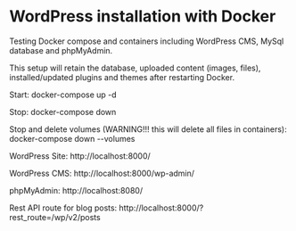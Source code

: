 # WordPress installation with Docker

Testing Docker compose and containers including WordPress CMS, MySql database and phpMyAdmin.

This setup will retain the database, uploaded content (images, files), installed/updated plugins and themes after restarting Docker.

Start:
docker-compose up -d

Stop:
docker-compose down

Stop and delete volumes (WARNING!!! this will delete all files in containers):
docker-compose down --volumes

WordPress Site:
http://localhost:8000/

WordPress CMS:
http://localhost:8000/wp-admin/

phpMyAdmin:
http://localhost:8080/

Rest API route for blog posts:
http://localhost:8000/?rest_route=/wp/v2/posts

